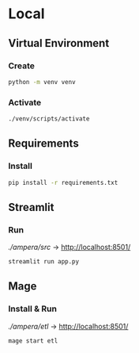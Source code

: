 # Local

## Virtual Environment

### Create

```cmd
python -m venv venv
```

### Activate

```cmd
./venv/scripts/activate
```

## Requirements

### Install

```cmd
pip install -r requirements.txt
```

## Streamlit

### Run

*./ampera/src* -> <http://localhost:8501/>

```cmd
streamlit run app.py
```

## Mage

### Install & Run

*./ampera/etl* -> <http://localhost:8501/>

```cmd
mage start etl
```
